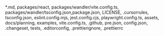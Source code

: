 \*.md, packages/react, packages/wandler/vite.config.ts, packages/wandler/tsconfig.json,package.json,
LICENSE, .cursorrules, tsconfig.json, eslint.config.mjs, jest.config.cjs, playwright.config.ts,
assets, docs/planning, examples, vite.config.ts, .github, pre.json, config.json, .changeset, tests,
.editorconfig, .prettierignore, .prettierrc
